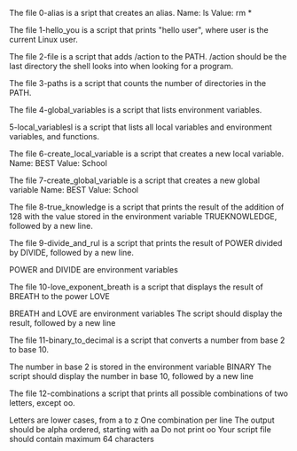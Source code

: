 The file 0-alias is a sript that creates an alias.
Name: ls
Value: rm *

The file 1-hello_you is a script that prints "hello user", where user is the current Linux user.

The file 2-file is a script that adds /action to the PATH. /action should be the last directory the shell looks into when looking for a program.

The file 3-paths is a script that counts the number of directories in the PATH.

The file 4-global_variables is a script that lists environment variables.

5-local_variablesl is a script that lists all local variables and environment variables, and functions.

The file 6-create_local_variable is a script that creates a new local variable.
Name: BEST
Value: School

The file 7-create_global_variable is a script that creates a new global variable
Name: BEST
Value: School

The file 8-true_knowledge is a script that prints the result of the addition of 128 with the value stored in the environment variable TRUEKNOWLEDGE, followed by a new line.

The file 9-divide_and_rul is a script that prints the result of POWER divided by DIVIDE, followed by a new line.

POWER and DIVIDE are environment variables

The file 10-love_exponent_breath is a script that displays the result of BREATH to the power LOVE

BREATH and LOVE are environment variables
The script should display the result, followed by a new line

The file 11-binary_to_decimal is a script that converts a number from base 2 to base 10.

The number in base 2 is stored in the environment variable BINARY
The script should display the number in base 10, followed by a new line

The file 12-combinations a script that prints all possible combinations of two letters, except oo.

Letters are lower cases, from a to z
One combination per line
The output should be alpha ordered, starting with aa
Do not print oo
Your script file should contain maximum 64 characters

